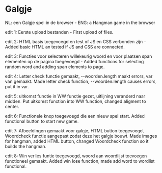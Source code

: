 # Galgje
NL: een Galgje spel in de browser - ENG: a Hangman game in the browser

edit 1: Eerste upload bestanden - First upload of files.

edit 2: HTML basis toegevoegd en test of JS en CSS verbonden zijn - Added basic HTML an tested if JS and CSS are connected.

edit 3: Functies voor selecteren willekeurig woord en voor plaatsen span elementen op de pagina toegevoegd - Added functions for selecting random word and adding span elements to page.

edit 4: Letter check functie gemaakt, --woorden.length maakt errors, var van gemaakt. Made letter check function, --woorden.length causes errors, put it in var.

edit 5: uitkomst functie in WW functie gezet, uitlijning veranderd naar midden. Put uitkomst function into WW function, changed aligment to center.

edit 6: Functionele knop toegevoegd die een nieuw spel start. Added functional button to start new game.

edit 7: Afbeeldingen gemaakt voor galgje, HTML button toegevoegd, Woordcheck functie aangepast zodat deze het galgje bouwt. Made images for hangman, added HTML button, changed Woordcheck function so it builds the hangman.

edit 8: Win verlies funtie toegevoegd, woord aan woordlijst toevoegen functioneel gemaakt. Added win lose function, made add word to wordlist functional.